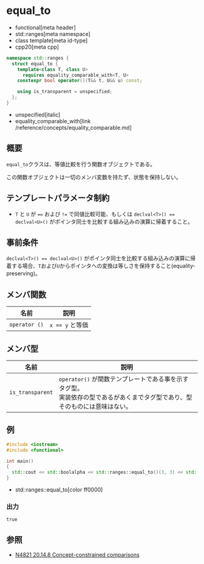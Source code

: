 # equal_to
* functional[meta header]
* std::ranges[meta namespace]
* class template[meta id-type]
* cpp20[meta cpp]

```cpp
namespace std::ranges {
  struct equal_to {
    template<class T, class U>
      requires equality_comparable_with<T, U>
    constexpr bool operator()(T&& t, U&& u) const;

    using is_transparent = unspecified;
  };
}
```
* unspecified[italic]
* equality_comparable_with[link /reference/concepts/equality_comparable.md]

## 概要
`equal_to`クラスは、等値比較を行う関数オブジェクトである。

この関数オブジェクトは一切のメンバ変数を持たず、状態を保持しない。

## テンプレートパラメータ制約
* `T` と `U` が `==` および `!=` で同値比較可能、もしくは `declval<T>() == declval<U>()` がポインタ同士を比較する組み込みの演算に帰着すること。

## 事前条件
`declval<T>() == declval<U>()` がポインタ同士を比較する組み込みの演算に帰着する場合、`T`および`U`からポインタへの変換は等しさを保持すること(equality-preserving)。

## メンバ関数

| 名前 | 説明 |
|---------------|-----------------|
| `operator ()` | `x == y` と等価 |


## メンバ型

| 名前 | 説明 |
|------------------------|-------------------------------|
| `is_transparent`       | `operator()` が関数テンプレートである事を示すタグ型。<br/>実装依存の型であるがあくまでタグ型であり、型そのものには意味はない。 |


## 例

```cpp example
#include <iostream>
#include <functional>

int main()
{
  std::cout << std::boolalpha << std::ranges::equal_to()(3, 3) << std::endl;
}
```
* std::ranges::equal_to[color ff0000]

### 出力
```
true
```

## 参照
- [N4821 20.14.8 Concept-constrained comparisons](https://timsong-cpp.github.io/cppwp/n4861/range.cmp)
